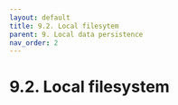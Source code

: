 ```yaml
---
layout: default
title: 9.2. Local filesytem
parent: 9. Local data persistence
nav_order: 2
---
```


# 9.2. Local filesystem
